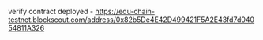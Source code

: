 verify  contract deployed - https://edu-chain-testnet.blockscout.com/address/0x82b5De4E42D499421F5A2E43fd7d04054811A326
